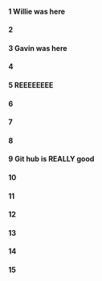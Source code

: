 #### 1 Willie was here
#### 2
#### 3 Gavin was here
#### 4
#### 5 REEEEEEEE
#### 6
#### 7
#### 8
#### 9 Git hub is REALLY good
#### 10
#### 11
#### 12
#### 13
#### 14
#### 15